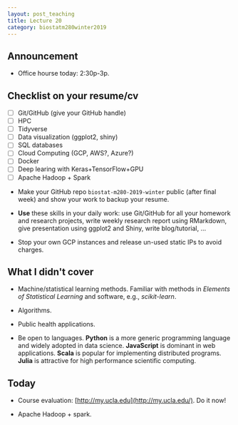 ```yaml
---
layout: post_teaching
title: Lecture 20
category: biostatm280winter2019
---
```


## Announcement

* Office hourse today: 2:30p-3p.

## Checklist on your resume/cv

- [ ] Git/GitHub (give your GitHub handle)  
- [ ] HPC  
- [ ] Tidyverse   
- [ ] Data visualization (ggplot2, shiny)  
- [ ] SQL databases  
- [ ] Cloud Computing (GCP, AWS?, Azure?)  
- [ ] Docker  
- [ ] Deep learing with Keras+TensorFlow+GPU  
- [ ] Apache Hadoop + Spark  

* Make your GitHub repo `biostat-m280-2019-winter` public (after final week) and show your work to backup your resume.

* **Use** these skills in your daily work: use Git/GitHub for all your homework and research projects, write weekly research report using RMarkdown, give presentation using ggplot2 and Shiny, write blog/tutorial, ...

* Stop your own GCP instances and release un-used static IPs to avoid charges.

## What I didn't cover

- Machine/statistical learning methods. Familiar with methods in _Elements of Statistical Learning_ and software, e.g., _scikit-learn_.

- Algorithms. 

- Public health applications.

- Be open to languages. **Python** is a more generic programming language and widely adopted in data science. **JavaScript** is dominant in web applications. **Scala** is popular for implementing distributed programs. **Julia** is attractive for high performance scientific computing.

## Today

* Course evaluation: [http://my.ucla.edu](http://my.ucla.edu/). Do it now!

* Apache Hadoop + spark.   